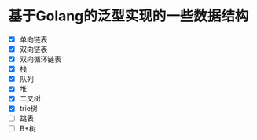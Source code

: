 # 基于Golang的泛型实现的一些数据结构

* [X] 单向链表
* [X] 双向链表
* [X] 双向循环链表
* [X] 栈
* [X] 队列
* [X] 堆
* [X] 二叉树
* [X] trie树
* [ ] 跳表
* [ ] B+树

